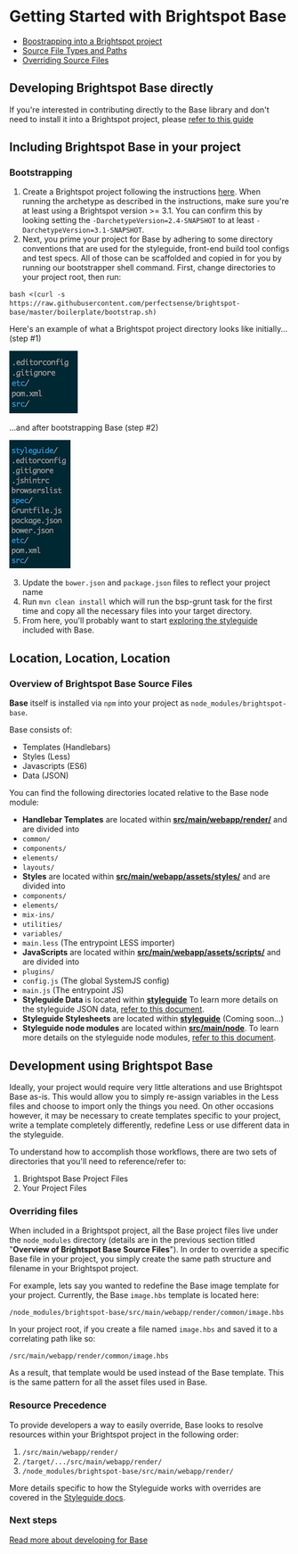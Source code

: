 # Getting Started with Brightspot Base

<!---
* File locations
  * Brightspot Base Project Files
  * Your Project Files
* Starting Your Project
  * Site Structure
  * Variables
  * Setting Typography
  * Grid & Media Queries
--->

* [Boostrapping into a Brightspot project](#bootstrapping)
* [Source File Types and Paths](#overview-of-brightspot-base-source-files)
* [Overriding Source Files](#overriding-files)

## Developing Brightspot Base directly

If you're interested in contributing directly to the Base library and don't need to install it into a Brightspot project, please [refer to this guide](/docs/developing-base.md#contributing)

## Including Brightspot Base in your project

### Bootstrapping

1.	Create a Brightspot project following the instructions [here](http://www.brightspot.com/docs/2.4/get-started/installation#development-installation). When running the archetype as described in the instructions, make sure you're at least using a Brightspot version >= 3.1. You can confirm this by looking setting the  `-DarchetypeVersion=2.4-SNAPSHOT` to at least `-DarchetypeVersion=3.1-SNAPSHOT`.
2.	Next, you prime your project for Base by adhering to some directory conventions that are used for the styleguide, front-end build tool configs and test specs. All of those can be scaffolded and copied in for you by running our bootstrapper shell command. First, change directories to your project root, then run:
```shell
bash <(curl -s https://raw.githubusercontent.com/perfectsense/brightspot-base/master/boilerplate/bootstrap.sh)
```
Here's an example of what a Brightspot project directory looks like initially... (step #1)

  ![Pre-Base](/docs/images/bsp-dir-pre-base.png)

 ...and after bootstrapping Base (step #2)

 ![Pre-Base](/docs/images/bsp-dir-post-base.png)

3.	Update the `bower.json` and `package.json` files to reflect your project name
4.	Run `mvn clean install` which will run the bsp-grunt task for the first time and copy all the necessary files into your target directory.
5. From here, you'll probably want to start [exploring the styleguide](/docs/styleguide.md) included with Base.

## Location, Location, Location

### Overview of Brightspot Base Source Files

**Base** itself is installed via `npm` into your project as `node_modules/brightspot-base`.

Base consists of:
- Templates (Handlebars)
- Styles (Less)
- Javascripts (ES6)
- Data (JSON)

You can find the following directories located relative to the Base node module:

* **Handlebar Templates** are located within **[src/main/webapp/render/](https://github.com/perfectsense/brightspot-base/tree/master/src/main/webapp/render/)** and are divided into
 * `common/`
 * `components/`
 * `elements/`
 * `layouts/`
* **Styles** are located within **[src/main/webapp/assets/styles/](https://github.com/perfectsense/brightspot-base/tree/master/src/main/webapp/assets/styles/)** and are divided into
 * `components/`
 * `elements/`
 * `mix-ins/`
 * `utilities/`
 * `variables/`
 * `main.less` (The entrypoint LESS importer)
* **JavaScripts** are located within **[src/main/webapp/assets/scripts/](https://github.com/perfectsense/brightspot-base/tree/master/src/main/webapp/assets/scripts/)** and are divided into
 * `plugins/`
 * `config.js` (The global SystemJS config)
 * `main.js` (The entrypoint JS)
* **Styleguide Data** is located within **[styleguide](https://github.com/perfectsense/brightspot-base/tree/master/styleguide)** To learn more details on the styleguide JSON data, [refer to this document](/docs/styleguide.md).
* **Styleguide Stylesheets** are located within **[styleguide](https://github.com/perfectsense/brightspot-base/tree/master/styleguide)** (Coming soon...)
* **Styleguide node modules** are located within **[src/main/node](https://github.com/perfectsense/brightspot-base/tree/master/src/main/node/)**. To learn more details on the styleguide node modules, [refer to this document](/docs/styleguide.md).

## Development using Brightspot Base

Ideally, your project would require very little alterations and use Brightspot Base as-is. This would allow you to simply re-assign variables in the Less files and choose to import only the things you need. On other occasions however, it may be necessary to create templates specific to your project, write a template completely differently, redefine Less or use different data in the styleguide.

To understand how to accomplish those workflows, there are two sets of directories that you'll need to reference/refer to:

1. Brightspot Base Project Files
2. Your Project Files

### Overriding files

When included in a Brightspot project, all the Base project files live under the `node_modules` directory (details are in the previous section titled "**Overview of Brightspot Base Source Files**"). In order to override a specific Base file in your project, you simply create the same path structure and filename in your Brightspot project.

For example, lets say you wanted to redefine the Base image template for your project. Currently, the Base `image.hbs` template is located here:
```shell
/node_modules/brightspot-base/src/main/webapp/render/common/image.hbs
```
In your project root, if you create a file named `image.hbs` and saved it to a correlating path like so:
```shell
/src/main/webapp/render/common/image.hbs
```
As a result, that template would be used instead of the Base template. This is the same pattern for all the asset files used in Base.

### Resource Precedence

To provide developers a way to easily override, Base looks to resolve resources within your Brightspot project in the following order:

1. `/src/main/webapp/render/`
2. `/target/.../src/main/webapp/render/`
3. `/node_modules/brightspot-base/src/main/webapp/render/`

More details specific to how the Styleguide works with overrides are covered in the [Styleguide docs](/docs/styleguide.md#resource-precedence).

### Next steps

[Read more about developing for Base](/docs/developing-base.md)
